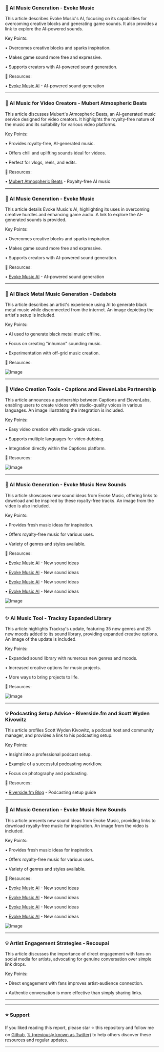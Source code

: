 ### 🤖 AI Music Generation - Evoke Music

This article describes Evoke Music's AI, focusing on its capabilities for overcoming creative blocks and generating game sounds.  It also provides a link to explore the AI-powered sounds.

Key Points:

• Overcomes creative blocks and sparks inspiration.

• Makes game sound more free and expressive.


• Supports creators with AI-powered sound generation.


🔗 Resources:

• [Evoke Music AI](https://evokemusic.short.gy/HELL-DEVOURER) - AI-powered sound generation


---
### 🚀 AI Music for Video Creators - Mubert Atmospheric Beats

This article discusses Mubert's Atmospheric Beats, an AI-generated music service designed for video creators. It highlights the royalty-free nature of the music and its suitability for various video platforms.

Key Points:

• Provides royalty-free, AI-generated music.

• Offers chill and uplifting sounds ideal for videos.

• Perfect for vlogs, reels, and edits.


🔗 Resources:

• [Mubert Atmospheric Beats](http://mubert.com/render/playlists/atmospheric-beats) - Royalty-free AI music


---
### 🤖 AI Music Generation - Evoke Music

This article details Evoke Music's AI, highlighting its uses in overcoming creative hurdles and enhancing game audio.  A link to explore the AI-generated sounds is provided.

Key Points:

• Overcomes creative blocks and sparks inspiration.

• Makes game sound more free and expressive.

• Supports creators with AI-powered sound generation.


🔗 Resources:

• [Evoke Music AI](https://evokemusic.short.gy/LEFT-BEHIND) - AI-powered sound generation


---
### 🤖 AI Black Metal Music Generation - Dadabots

This article describes an artist's experience using AI to generate black metal music while disconnected from the internet.  An image depicting the artist's setup is included.

Key Points:

•  AI used to generate black metal music offline.

•  Focus on creating "inhuman" sounding music.


•  Experimentation with off-grid music creation.


🔗 Resources:

![Image](https://pbs.twimg.com/ext_tw_video_thumb/1896543936447197184/pu/img/RgQRcAQ1r7_DnEpn.jpg)

---
### 🚀 Video Creation Tools - Captions and ElevenLabs Partnership

This article announces a partnership between Captions and ElevenLabs, enabling users to create videos with studio-quality voices in various languages. An image illustrating the integration is included.

Key Points:

•  Easy video creation with studio-grade voices.

•  Supports multiple languages for video dubbing.


•  Integration directly within the Captions platform.


🔗 Resources:

![Image](https://pbs.twimg.com/ext_tw_video_thumb/1897323731766083587/pu/img/rM6tkE5NHzhVoA2q.jpg)

---
### 🤖 AI Music Generation - Evoke Music New Sounds

This article showcases new sound ideas from Evoke Music, offering links to download and be inspired by these royalty-free tracks. An image from the video is also included.


Key Points:

• Provides fresh music ideas for inspiration.

• Offers royalty-free music for various uses.


•  Variety of genres and styles available.


🔗 Resources:

• [Evoke Music AI](https://evokemusic.short.gy/CITADEL-IRON-MAW) - New sound ideas

• [Evoke Music AI](https://evokemusic.short.gy/ABYSSAL-WARDEN) - New sound ideas

• [Evoke Music AI](https://evokemusic.short.gy/ETHEREALRUIN) - New sound ideas

• [Evoke Music AI](https://evokemusic.short.gy/SPECTRAL-OPERATIVE) - New sound ideas

![Image](https://pbs.twimg.com/ext_tw_video_thumb/1894650859360804864/pu/img/ADuhkl15rDMnkL-8.jpg)

---
### ✨ AI Music Tool - Tracksy Expanded Library

This article highlights Tracksy's update, featuring 35 new genres and 25 new moods added to its sound library, providing expanded creative options.  An image of the update is included.

Key Points:

• Expanded sound library with numerous new genres and moods.

• Increased creative options for music projects.


• More ways to bring projects to life.


🔗 Resources:

![Image](https://pbs.twimg.com/media/Gk_Z5cTagAA8hnh?format=jpg&name=small)

---
### 💡 Podcasting Setup Advice - Riverside.fm and Scott Wyden Kivowitz

This article profiles Scott Wyden Kivowitz, a podcast host and community manager, and provides a link to his podcasting setup.


Key Points:

•  Insight into a professional podcast setup.

•  Example of a successful podcasting workflow.


•  Focus on photography and podcasting.


🔗 Resources:

• [Riverside.fm Blog](https://riverside.fm/blog/studio-setup-scott-wyden-kivowitz) - Podcasting setup guide


---
### 🤖 AI Music Generation - Evoke Music New Sounds

This article presents new sound ideas from Evoke Music, providing links to download royalty-free music for inspiration.  An image from the video is included.

Key Points:

•  Provides fresh music ideas for inspiration.

•  Offers royalty-free music for various uses.


• Variety of genres and styles available.


🔗 Resources:

• [Evoke Music AI](https://evokemusic.short.gy/ECLIPSE-REVERIE) - New sound ideas

• [Evoke Music AI](https://evokemusic.short.gy/FEATHERED-ROBE) - New sound ideas

• [Evoke Music AI](https://evokemusic.short.gy/AURA) - New sound ideas

• [Evoke Music AI](https://evokemusic.short.gy/LIPSERVICE) - New sound ideas

![Image](https://pbs.twimg.com/ext_tw_video_thumb/1892123899657129984/pu/img/F5TIxp_ngqmW9Tip.jpg)


---
### 💡 Artist Engagement Strategies - Recoupai

This article discusses the importance of direct engagement with fans on social media for artists, advocating for genuine conversation over simple link drops.


Key Points:

•  Direct engagement with fans improves artist-audience connection.

•  Authentic conversation is more effective than simply sharing links.



---


---

### ⭐️ Support

If you liked reading this report, please star ⭐️ this repository and follow me on [Github](https://github.com/Drix10), [𝕏 (previously known as Twitter)](https://x.com/DRIX_10_) to help others discover these resources and regular updates.

---